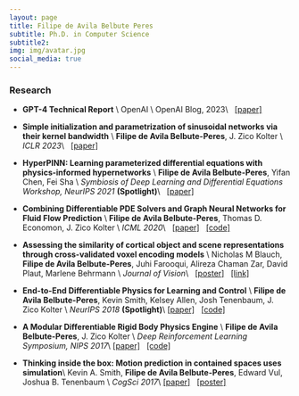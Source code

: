 ```yaml
---
layout: page
title: Filipe de Avila Belbute Peres
subtitle: Ph.D. in Computer Science
subtitle2: 
img: img/avatar.jpg
social_media: true
---
```


### Research

* __GPT-4 Technical Report__ \\
OpenAI \\
OpenAI Blog, 2023\\
&nbsp; 
<a href="https://arxiv.org/pdf/2303.08774.pdf" target="_blank">[paper]</a>

* __Simple initialization and parametrization of sinusoidal networks via their kernel bandwidth__ \\
__Filipe de Avila Belbute-Peres__, J. Zico Kolter \\
_ICLR 2023_\\
&nbsp; 
<a href="https://arxiv.org/abs/2211.14503" target="_blank">[paper]</a>

* __HyperPINN: Learning parameterized differential equations with physics-informed hypernetworks__ \\
__Filipe de Avila Belbute-Peres__, Yifan Chen, Fei Sha \\
_Symbiosis of Deep Learning and Differential Equations Workshop, NeurIPS 2021_ **(Spotlight)**\\
&nbsp; 
<a href="https://arxiv.org/pdf/2111.01008.pdf" target="_blank">[paper]</a>


* __Combining Differentiable PDE Solvers and Graph Neural Networks for Fluid Flow Prediction__ \\
__Filipe de Avila Belbute-Peres__, Thomas D. Economon, J. Zico Kolter \\
_ICML 2020_\\
&nbsp; 
<a href="https://arxiv.org/pdf/2007.04439" target="_blank">[paper]</a>
&nbsp; 
<a href="https://github.com/locuslab/cfd-gcn" target="_blank">[code]</a>


* __Assessing the similarity of cortical object and scene representations through cross-validated voxel encoding models__ \\
Nicholas M Blauch, __Filipe de Avila Belbute-Peres__, Juhi Farooqui, Alireza Chaman Zar, David Plaut, Marlene Behrmann \\
_Journal of Vision_\\
&nbsp; 
<a href="files/2019/assessing_the_similarity.pdf" target="_blank">[poster]</a>
&nbsp; 
<a href="https://jov.arvojournals.org/article.aspx?articleid=2750674" target="_blank">[link]</a>


* __End-to-End Differentiable Physics for Learning and Control__ \\
__Filipe de Avila Belbute-Peres__, Kevin Smith, Kelsey Allen, Josh Tenenbaum, J. Zico Kolter \\
_NeurIPS 2018_ **(Spotlight)**\\
<a href="http://papers.nips.cc/paper/7948-end-to-end-differentiable-physics-for-learning-and-control" target="_blank">[paper]</a>
&nbsp; 
<a href="https://github.com/locuslab/lcp-physics" target="_blank">[code]</a>


* __A Modular Differentiable Rigid Body Physics Engine__ \\
__Filipe de Avila Belbute-Peres__, J. Zico Kolter \\
_Deep Reinforcement Learning Symposium, NIPS 2017_\\
<a href="https://drive.google.com/open?id=1K8t4gQExFXbuG4F9Zd2_30Y5wtpdEST7" target="_blank">[paper]</a>
&nbsp; 
<a href="https://github.com/locuslab/lcp-physics" target="_blank">[code]</a>


* __Thinking inside the box: Motion prediction in contained spaces uses simulation__\\
 Kevin A. Smith, __Filipe de Avila Belbute-Peres__, Edward Vul, Joshua B. Tenenbaum \\
 _CogSci 2017_\\
<a href="http://scripts.mit.edu/~k2smith/publications/Smith_CogSci_Topology.pdf" target="_blank">[paper]</a>
&nbsp; 
<a href="http://www.mit.edu/~k2smith/posters/Poster_Topology.pdf" target="_blank">[poster]</a>
